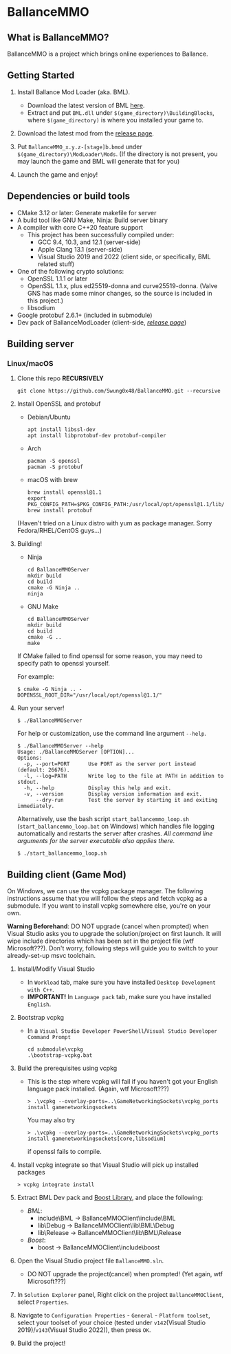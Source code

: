 # BallanceMMO

## What is BallanceMMO?

BallanceMMO is a project which brings online experiences to Ballance.

## Getting Started

1. Install Ballance Mod Loader (aka. BML).
    - Download the latest version of BML [here](https://github.com/Gamepiaynmo/BallanceModLoader/releases).
    - Extract and put `BML.dll` under `$(game_directory)\BuildingBlocks`, where `$(game_directory)` is where you installed your game to.
2. Download the latest mod from the [release page](https://github.com/Swung0x48/BallanceMMO/releases).

3. Put `BallanceMMO_x.y.z-[stage]b.bmod` under `$(game_directory)\ModLoader\Mods`. (If the directory is not present, you may launch the game and BML will generate that for you)

4. Launch the game and enjoy!

## Dependencies or build tools

- CMake 3.12 or later: Generate makefile for server
- A build tool like GNU Make, Ninja: Build server binary
- A compiler with core C++20 feature support
  - This project has been successfully compiled under:
    - GCC 9.4, 10.3, and 12.1 (server-side)
    - Apple Clang 13.1 (server-side)
    - Visual Studio 2019 and 2022 (client side, or specifically, BML related stuff)
- One of the following crypto solutions:
  - OpenSSL 1.1.1 or later
  - OpenSSL 1.1.x, plus ed25519-donna and curve25519-donna. (Valve GNS has made some minor changes, so the source is included in this project.)
  - libsodium
- Google protobuf 2.6.1+ (included in submodule)
- Dev pack of BallanceModLoader (client-side, [*release page*](https://github.com/Gamepiaynmo/BallanceModLoader/releases))

## Building server

### Linux/macOS

1. Clone this repo __RECURSIVELY__

    ```commandline
    git clone https://github.com/Swung0x48/BallanceMMO.git --recursive
    ```

2. Install OpenSSL and protobuf

    - Debian/Ubuntu

        ```commandline
        apt install libssl-dev
        apt install libprotobuf-dev protobuf-compiler
        ```

    - Arch

        ```commandline
        pacman -S openssl
        pacman -S protobuf
        ```

    - macOS with brew

        ```commandline
        brew install openssl@1.1
        export PKG_CONFIG_PATH=$PKG_CONFIG_PATH:/usr/local/opt/openssl@1.1/lib/pkgconfig
        brew install protobuf
        ```

    (Haven't tried on a Linux distro with yum as package manager. Sorry Fedora/RHEL/CentOS guys...)

3. Building!

    - Ninja

        ```commandline
        cd BallanceMMOServer
        mkdir build
        cd build
        cmake -G Ninja ..
        ninja
        ```

    - GNU Make

        ```commandline
        cd BallanceMMOServer
        mkdir build
        cd build
        cmake -G ..
        make
        ```

    If CMake failed to find openssl for some reason, you may need to specify path to openssl yourself.

    For example:

    ```commandline
    $ cmake -G Ninja .. -DOPENSSL_ROOT_DIR="/usr/local/opt/openssl@1.1/"
    ```

4. Run your server!

    ```commandline
    $ ./BallanceMMOServer
    ```

    For help or customization, use the command line argument `--help`.

    ```commandline
    $ ./BallanceMMOServer --help
    Usage: ./BallanceMMOServer [OPTION]...
    Options:
      -p, --port=PORT      Use PORT as the server port instead (default: 26676).
      -l, --log=PATH       Write log to the file at PATH in addition to stdout.
      -h, --help           Display this help and exit.
      -v, --version        Display version information and exit.
          --dry-run        Test the server by starting it and exiting immediately.
    ```

    Alternatively, use the bash script `start_ballancemmo_loop.sh` (`start_ballancemmo_loop.bat` on Windows) which handles file logging automatically and restarts the server after crashes. *All command line arguments for the server executable also applies there.*

    ```commandline
    $ ./start_ballancemmo_loop.sh
    ```

## Building client (Game Mod)

On Windows, we can use the vcpkg package manager. The following instructions assume that you will follow the steps and fetch vcpkg as a submodule. If you want to install vcpkg somewhere else, you're on your own.

__Warning Beforehand__: DO NOT upgrade (cancel when prompted) when Visual Studio asks you to upgrade the solution/project on first launch. It will wipe include directories which has been set in the project file (wtf Microsoft???). Don't worry, following steps will guide you to switch to your already-set-up msvc toolchain.

1. Install/Modify Visual Studio
    - In `Workload` tab, make sure you have installed `Desktop Development with C++`.
    - __IMPORTANT!__ In `Language pack` tab, make sure you have installed `English`.

2. Bootstrap vcpkg
    - In a `Visual Studio Developer PowerShell`/`Visual Studio Developer Command Prompt`

        ```commandline
        cd submodule\vcpkg
        .\bootstrap-vcpkg.bat
        ```

3. Build the prerequisites using vcpkg

    - This is the step where vcpkg will fail if you haven't got your English language pack installed. (Again, wtf Microsoft???)

        ```commandline
        > .\vcpkg --overlay-ports=..\GameNetworkingSockets\vcpkg_ports install gamenetworkingsockets
        ```

        You may also try

        ```commandline
        > .\vcpkg --overlay-ports=..\GameNetworkingSockets\vcpkg_ports install gamenetworkingsockets[core,libsodium]
        ```

        if openssl fails to compile.

4. Install vcpkg integrate so that Visual Studio will pick up installed packages

    ```commandline
    > vcpkg integrate install
    ```

5. Extract BML Dev pack and [Boost Library](https://www.boost.org/users/download/), and place the following:
    - *BML*:
        - include\BML -> BallanceMMOClient\include\BML
        - lib\Debug -> BallanceMMOClient\lib\BML\Debug
        - lib\Release -> BallanceMMOClient\lib\BML\Release
    - *Boost*:
        - boost -> BallanceMMOClient\include\boost

6. Open the Visual Studio project file `BallanceMMO.sln`.
    - DO NOT upgrade the project(cancel) when prompted! (Yet again, wtf Microsoft???)

7. In `Solution Explorer` panel, Right click on the project `BallanceMMOClient`, select `Properties`.

8. Navigate to `Configuration Properties` - `General` - `Platform toolset`, select your toolset of your choice (tested under `v142`(Visual Studio 2019)/`v143`(Visual Studio 2022)), then press `OK`.

9. Build the project!
